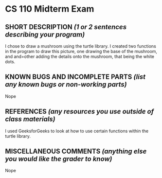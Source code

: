 # CS 110 Midterm Exam 

## SHORT DESCRIPTION *(1 or 2 sentences describing your program)*
I chose to draw a mushroom using the turtle library. I created two functions in the program to draw this picture, one drawing the base of the mushroom, and and=other adding the details onto the mushroom, that being the white dots.

## KNOWN BUGS AND INCOMPLETE PARTS *(list any known bugs or non-working parts)*
Nope

## REFERENCES *(any resources you use outside of class materials)*
I used GeeksforGeeks to look at how to use certain functions within the turtle library. 

## MISCELLANEOUS COMMENTS *(anything else you would like the grader to know)*
Nope
